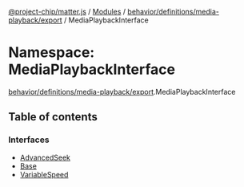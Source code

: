 [@project-chip/matter.js](../README.md) / [Modules](../modules.md) / [behavior/definitions/media-playback/export](behavior_definitions_media_playback_export.md) / MediaPlaybackInterface

# Namespace: MediaPlaybackInterface

[behavior/definitions/media-playback/export](behavior_definitions_media_playback_export.md).MediaPlaybackInterface

## Table of contents

### Interfaces

- [AdvancedSeek](../interfaces/behavior_definitions_media_playback_export.MediaPlaybackInterface.AdvancedSeek.md)
- [Base](../interfaces/behavior_definitions_media_playback_export.MediaPlaybackInterface.Base.md)
- [VariableSpeed](../interfaces/behavior_definitions_media_playback_export.MediaPlaybackInterface.VariableSpeed.md)
